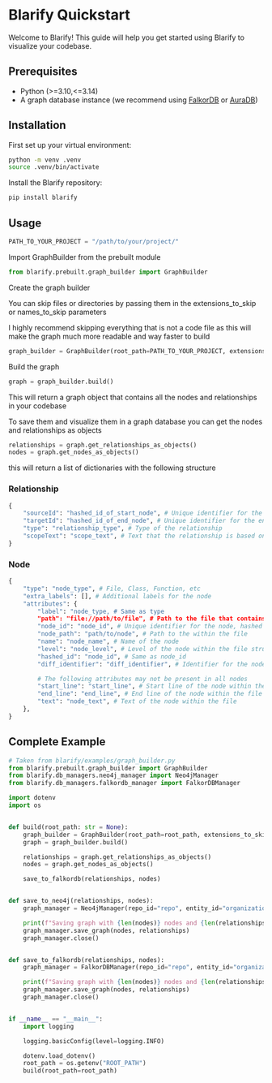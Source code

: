 # Blarify Quickstart

Welcome to Blarify! This guide will help you get started using Blarify to visualize your codebase.

## Prerequisites

- Python (>=3.10,<=3.14)
- A graph database instance (we recommend using [FalkorDB](https://falkordb.com/) or [AuraDB](https://neo4j.com/product/auradb/))

## Installation

First set up your virtual environment:
```bash
python -m venv .venv
source .venv/bin/activate
```

Install the Blarify repository:
```bash
pip install blarify
```

## Usage

```python
PATH_TO_YOUR_PROJECT = "/path/to/your/project/"
```

Import GraphBuilder from the prebuilt module

```python
from blarify.prebuilt.graph_builder import GraphBuilder
```

Create the graph builder

You can skip files or directories by passing them in the extensions_to_skip or names_to_skip parameters

I highly recommend skipping everything that is not a code file as this will make the graph much more readable and way faster to build

```python
graph_builder = GraphBuilder(root_path=PATH_TO_YOUR_PROJECT, extensions_to_skip=[".json"], names_to_skip=["__pycache__"])
```

Build the graph

```python
graph = graph_builder.build()
```

This will return a graph object that contains all the nodes and relationships in your codebase

To save them and visualize them in a graph database you can get the nodes and relationships as objects

```python
relationships = graph.get_relationships_as_objects()
nodes = graph.get_nodes_as_objects()
```

this will return a list of dictionaries with the following structure

### Relationship
```python
{
    "sourceId": "hashed_id_of_start_node", # Unique identifier for the start node
    "targetId": "hashed_id_of_end_node", # Unique identifier for the end node
    "type": "relationship_type", # Type of the relationship
    "scopeText": "scope_text", # Text that the relationship is based on
}
```

### Node
```python
{
    "type": "node_type", # File, Class, Function, etc
    "extra_labels": [], # Additional labels for the node
    "attributes": {
        "label": "node_type, # Same as type
        "path": "file://path/to/file", # Path to the file that contains the node
        "node_id": "node_id", # Unique identifier for the node, hashed node path
        "node_path": "path/to/node", # Path to the within the file
        "name": "node_name", # Name of the node
        "level": "node_level", # Level of the node within the file structure
        "hashed_id": "node_id", # Same as node_id
        "diff_identifier": "diff_identifier", # Identifier for the node, this is used when using the PR feature

        # The following attributes may not be present in all nodes
        "start_line": "start_line", # Start line of the node within the file
        "end_line": "end_line", # End line of the node within the file
        "text": "node_text", # Text of the node within the file
    },
}
```

## Complete Example

```python
# Taken from blarify/examples/graph_builder.py
from blarify.prebuilt.graph_builder import GraphBuilder
from blarify.db_managers.neo4j_manager import Neo4jManager
from blarify.db_managers.falkordb_manager import FalkorDBManager

import dotenv
import os


def build(root_path: str = None):
    graph_builder = GraphBuilder(root_path=root_path, extensions_to_skip=[".json"], names_to_skip=["__pycache__"])
    graph = graph_builder.build()

    relationships = graph.get_relationships_as_objects()
    nodes = graph.get_nodes_as_objects()

    save_to_falkordb(relationships, nodes)


def save_to_neo4j(relationships, nodes):
    graph_manager = Neo4jManager(repo_id="repo", entity_id="organization")

    print(f"Saving graph with {len(nodes)} nodes and {len(relationships)} relationships")
    graph_manager.save_graph(nodes, relationships)
    graph_manager.close()


def save_to_falkordb(relationships, nodes):
    graph_manager = FalkorDBManager(repo_id="repo", entity_id="organization")

    print(f"Saving graph with {len(nodes)} nodes and {len(relationships)} relationships")
    graph_manager.save_graph(nodes, relationships)
    graph_manager.close()


if __name__ == "__main__":
    import logging

    logging.basicConfig(level=logging.INFO)

    dotenv.load_dotenv()
    root_path = os.getenv("ROOT_PATH")
    build(root_path=root_path)
```




